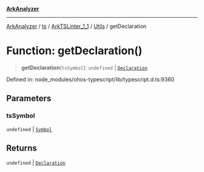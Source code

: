 [**ArkAnalyzer**](../../../../../../../../README.md)

***

[ArkAnalyzer](../../../../../../../../globals.md) / [ts](../../../../../README.md) / [ArkTSLinter\_1\_1](../../../README.md) / [Utils](../README.md) / getDeclaration

# Function: getDeclaration()

> **getDeclaration**(`tsSymbol`): `undefined` \| [`Declaration`](../../../../../interfaces/Declaration.md)

Defined in: node\_modules/ohos-typescript/lib/typescript.d.ts:9360

## Parameters

### tsSymbol

`undefined` | [`Symbol`](../../../../../interfaces/Symbol.md)

## Returns

`undefined` \| [`Declaration`](../../../../../interfaces/Declaration.md)
